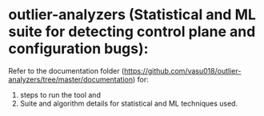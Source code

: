 # outlier-analyzers (Statistical and ML suite for detecting control plane and configuration bugs):

Refer to the documentation folder (https://github.com/vasu018/outlier-analyzers/tree/master/documentation) for: 
1. steps to run the tool and 
2. Suite and algorithm details for statistical and ML techniques used.
